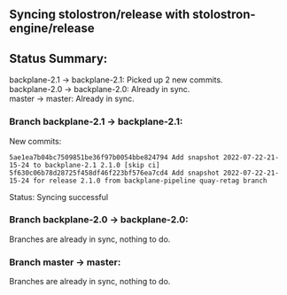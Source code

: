 ## Syncing stolostron/release with stolostron-engine/release

## Status Summary:

backplane-2.1 -> backplane-2.1: Picked up 2 new commits.  
backplane-2.0 -> backplane-2.0: Already in sync.  
master -> master: Already in sync.  

### Branch backplane-2.1 -> backplane-2.1:

New commits:

```
5ae1ea7b04bc7509851be36f97b0054bbe824794 Add snapshot 2022-07-22-21-15-24 to backplane-2.1 2.1.0 [skip ci]
5f630c06b78d28725f458df46f223bf576ea7cd4 Add snapshot 2022-07-22-21-15-24 for release 2.1.0 from backplane-pipeline quay-retag branch
```

Status: Syncing successful

### Branch backplane-2.0 -> backplane-2.0:

Branches are already in sync, nothing to do.

### Branch master -> master:

Branches are already in sync, nothing to do.

